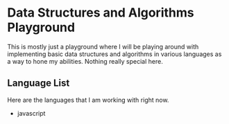 # Data Structures and Algorithms Playground

This is mostly just a playground where I will be playing around with implementing
basic data structures and algorithms in various languages as a way to hone my
abilities. Nothing really special here.

## Language List
Here are the languages that I am working with right now.
- javascript
